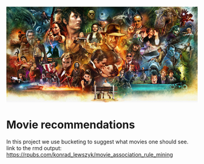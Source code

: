 ![](movie_collage.jpg)

# Movie recommendations
In this project we use bucketing to suggest what movies one should see. link to the rmd output: https://rpubs.com/konrad_lewszyk/movie_association_rule_mining
